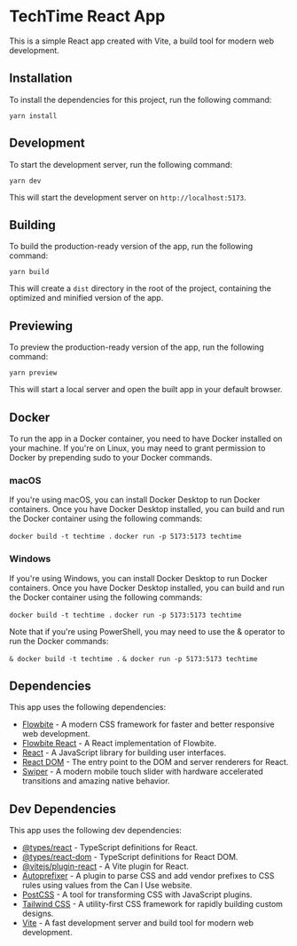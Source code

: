 # TechTime React App

This is a simple React app created with Vite, a build tool for modern web development.

## Installation

To install the dependencies for this project, run the following command:

`yarn install`

## Development

To start the development server, run the following command:

`yarn dev`

This will start the development server on `http://localhost:5173`.

## Building

To build the production-ready version of the app, run the following command:

`yarn build`

This will create a `dist` directory in the root of the project, containing the optimized and minified version of the app.

## Previewing

To preview the production-ready version of the app, run the following command:

`yarn preview`

This will start a local server and open the built app in your default browser.

## Docker

To run the app in a Docker container, you need to have Docker installed on your machine. If you're on Linux, you may need to grant permission to Docker by prepending sudo to your Docker commands.

### macOS

If you're using macOS, you can install Docker Desktop to run Docker containers. Once you have Docker Desktop installed, you can build and run the Docker container using the following commands:

`docker build -t techtime .`
`docker run -p 5173:5173 techtime`

### Windows
If you're using Windows, you can install Docker Desktop to run Docker containers. Once you have Docker Desktop installed, you can build and run the Docker container using the following commands:

`docker build -t techtime .`
`docker run -p 5173:5173 techtime`

Note that if you're using PowerShell, you may need to use the & operator to run the Docker commands:

`& docker build -t techtime .`
`& docker run -p 5173:5173 techtime`

## Dependencies

This app uses the following dependencies:

- [Flowbite](https://github.com/flowbite/flowbite) - A modern CSS framework for faster and better responsive web development.
- [Flowbite React](https://github.com/flowbite/flowbite-react) - A React implementation of Flowbite.
- [React](https://reactjs.org/) - A JavaScript library for building user interfaces.
- [React DOM](https://reactjs.org/docs/react-dom.html) - The entry point to the DOM and server renderers for React.
- [Swiper](https://swiperjs.com/) - A modern mobile touch slider with hardware accelerated transitions and amazing native behavior.

## Dev Dependencies

This app uses the following dev dependencies:

- [@types/react](https://www.npmjs.com/package/@types/react) - TypeScript definitions for React.
- [@types/react-dom](https://www.npmjs.com/package/@types/react-dom) - TypeScript definitions for React DOM.
- [@vitejs/plugin-react](https://github.com/vitejs/vite/tree/main/packages/plugin-react) - A Vite plugin for React.
- [Autoprefixer](https://github.com/postcss/autoprefixer) - A plugin to parse CSS and add vendor prefixes to CSS rules using values from the Can I Use website.
- [PostCSS](https://postcss.org/) - A tool for transforming CSS with JavaScript plugins.
- [Tailwind CSS](https://tailwindcss.com/) - A utility-first CSS framework for rapidly building custom designs.
- [Vite](https://vitejs.dev/) - A fast development server and build tool for modern web development.
